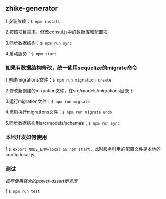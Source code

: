## zhike-generator

1.安装依赖：`$ npm install`    

2.按照项目需求，修改consul.js中的数据库和配置项

3.同步数据结构：`$ npm run sync`     

4.启动服务：`$ npm start`    

### 如果有数据结构修改，统一使用sequelize的migrate命令

1.创建migrations文件：`$ npm run migration create`     

2.修改新创建的migration文件，在src/models/migrations目录下

3.运行migration文件：`$ npm run migrate`    

4.撤销执行migrations文件：`$ npm run migrate undo`     

5.同步数据结构到src/models/schemas：`$ npm run sync`    

### 本地开发如何使用

1.`$ export NODE_ENV=local && npm start`，此时服务引用的配置文件是本地的config.local.js

### 测试

*推荐使用强大的power-assert断言库*

1.`$ npm run test`